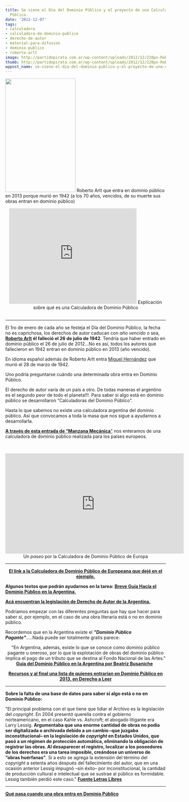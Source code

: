 ```yaml
---
title: Se viene el Día del Dominio Público y el proyecto de una Calculadora del Dominio
  Público.
date: '2012-12-07'
tags:
- calculadora
- calculadora-de-dominio-publico
- derecho-de-autor
- material-para-difusion
- dominio-publico
- roberto-arlt
image: http://partidopirata.com.ar/wp-content/uploads/2012/12/220px-RobertoArlt.jpg
thumb: http://partidopirata.com.ar/wp-content/uploads/2012/12/220px-RobertoArlt-150x150.jpg
wppost_name: se-viene-el-dia-del-dominio-publico-y-el-proyecto-de-una-calculadora-del-dominio-publico
---
```


<a href="http://partidopirata.com.ar/wp-content/uploads/2012/12/220px-RobertoArlt.jpg"><img class="size-full wp-image-7697" title="220px-RobertoArlt" src="http://partidopirata.com.ar/wp-content/uploads/2012/12/220px-RobertoArlt.jpg" alt="" width="220" height="357" /></a> Roberto Arlt que entra en dominio público en 2013 porque murió en 1942 (a los 70 años, vencidos, de su muerte sus obras entran en dominio público)


<center>
<iframe src="http://player.vimeo.com/video/16762573?title=0&amp;byline=0&amp;portrait=0" frameborder="0" width="400" height="300"></iframe>
Explicación sobre qué es una Calculadora de Dominio Público</center>&nbsp;

<hr />

El 1ro de enero de cada año se festeja el Día del Dominio Público, la fecha no es caprichosa, los derechos de autor caducan con<em> año vencido</em> o sea, <strong><a href="http://es.wikipedia.org/wiki/Roberto_Arlt" target="_blank">Roberto Arlt</a> </strong><strong>él falleció el 26 de julio de 1942</strong>. Tendría que haber entrado en dominio público el 26 de julio de 2012...No es así, todos los autores que fallecieron en 1942 entran en dominio público en 2013 (año vencido).

En idioma español además de Roberto Arlt entra <a href="http://es.wikipedia.org/wiki/Miguel_Hern%C3%A1ndez" target="_blank">Miguel Hernández</a> que murió el 28 de marzo de 1942.

Uno podría preguntarse cuándo una determinada obra entra en Dominio Público.

El derecho de autor varía de un país a otro. De todas maneras el argentino es el segundo peor de todo el planeta!!!. Para saber si algo está en dominio público se desarrollaron “Calculadoras del Dominio Público”.

Hasta lo que sabemos no existe una calculadora argentina del dominio público. Así que convocamos a toda la masa que nos sigue a ayudarnos a desarrollarla.

<a href="http://www.manzanamecanica.org/2011/08/la_marana_legal_que_amenaza_al_dominio_publico.html" target="_blank"><strong>A través de esta entrada de “Manzana Mecánica</strong>”</a> nos enteramos de una calculadora de dominio público realizada para los países europeos.

&nbsp;

<center>
<iframe src="http://www.youtube.com/embed/qpTYTDT9rjY" frameborder="0" width="560" height="315"></iframe>
Un <em>paseo</em> por la Calculadora de Dominio Público de Europa</center>

<hr />
<p style="text-align: center;"><strong><a href="http://outofcopyright.eu/calculator.html" target="_blank">El link a la Calculadora de Dominio Público de Europeana que dejé en el ejemplo.</a></strong></p>
<strong>Algunos textos que podrán ayudarnos en la tarea:</strong>
<strong> <a href="http://www.bea.org.ar/2010/07/breve-guia-hacia-el-dominio-publico-en-argentina/" target="_blank">Breve Guía Hacía el Dominio Pùblico en la Argentina.</a></strong>

<strong><a href="http://defenpo3.mpd.gov.ar/defenpo3/def3/legislacion/leyes/textos/11723txt.htm" target="_blank">Acá encuentran la legislación de Derecho de Autor de la Argentina.</a></strong>

Podríamos empezar con las diferentes preguntas que hay que hacer para saber si, por ejemplo, en el caso de una obra literaria está o no en dominio público.

Recordemos que en la Argentina existe el <em><strong>"Dominio Público Pagante"</strong></em>.....Nada puede ser totalmente gratis parece:
<p style="text-align: center;">"En Argentina, además, existe lo que se conoce como dominio público pagante u oneroso, por lo que la explotación de obras del dominio público implica el pago de un tributo que se destina al Fondo Nacional de las Artes."
<strong><a href="http://www.vialibre.org.ar/wp-content/uploads/2010/07/guia.dominio.publico.pdf" target="_blank">Guía del Dominio Público en la Argentina por Beatriz Busaniche</a></strong>
<strong>  </strong></p>
<p style="text-align: center;"><strong><a href="http://dalwiki.derechoaleer.info/DominioPublico" target="_blank">Recursos y al final una lista de quienes entrarían en Dominio Público en 2013, en Derecho a Leer</a></strong></p>


<hr />

<strong>Sobre la falta de una base de datos para saber si algo está o no en Dominio Público:</strong>

"El principal problema con el que tiene que lidiar el Archivo es la legislación del <em>copyright</em>. En 2004 presentó querella contra el gobierno norteamericano, en el caso Kahle vs. Ashcroft; el abogado litigante era Larry Lessig. <strong>Argumentaba que una enorme cantidad de obras no podía ser digitalizada o archivada debido a un cambio –que juzgaba inconstitucional– en la legislación de <em>copyright</em> en Estados Unidos, que pasó a un régimen de protección automática, eliminando la obligación de registrar las obras. Al desaparecer el registro, localizar a los poseedores de los derechos era una tarea imposible, creándose un universo de “obras huérfanas”</strong>. Si a esto se agrega la extensión del término del <em>copyright</em> a setenta años después del fallecimiento del autor, que en una ocasión anterior Lessig impugnó –sin éxito– por inconstitucional, la cantidad de producción cultural e intelectual que se sustrae al público es formidable. Lessig también perdió este caso."
<strong><a href="http://www.letraslibres.com/print/63119" target="_blank">Fuente Letras Libres</a></strong>

<hr />

<strong><a href="http://partidopirata.com.ar/1615/respetable-publico-que-pasa-cuando-una-obra-entra-en-dominio-publico">Qué pasa cuando una obra entra en Dominio Público</a></strong>
